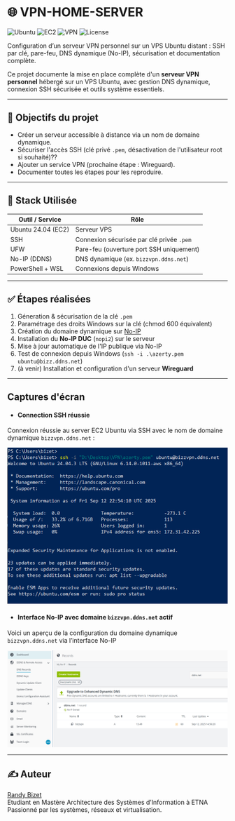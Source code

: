 # 🌐 VPN-HOME-SERVER

![Ubuntu](https://img.shields.io/badge/OS-Ubuntu%2024.04-E95420?logo=ubuntu)
![EC2](https://img.shields.io/badge/Hosted_on-AWS_EC2-FF9900?logo=amazon-aws)
![VPN](https://img.shields.io/badge/VPN-Home_Server-blue)
![License](https://img.shields.io/badge/License-Pedagogical-lightgrey)


Configuration d’un serveur VPN personnel sur un VPS Ubuntu distant : SSH par clé, pare-feu, DNS dynamique (No-IP), sécurisation et documentation complète.

Ce projet documente la mise en place complète d'un **serveur VPN personnel** hébergé sur un VPS Ubuntu, avec gestion DNS dynamique, connexion SSH sécurisée et outils système essentiels.

---

## 🎯 Objectifs du projet

- Créer un serveur accessible à distance via un nom de domaine dynamique.
- Sécuriser l'accès SSH (clé privé `.pem`, désactivation de l'utilisateur root si souhaité)??
- Ajouter un service VPN (prochaine étape : Wireguard).
- Documenter toutes les étapes pour les reproduire.
  
---

## 🧰 Stack Utilisée

| Outil / Service       | Rôle                                          |
|-----------------------|-----------------------------------------------|
| Ubuntu 24.04 (EC2)    | Serveur VPS                                   |
| SSH                   | Connexion sécurisée par clé privée `.pem`     |
| UFW                   | Pare-feu (ouverture port SSH uniquement)      |
| No-IP (DDNS)          | DNS dynamique (ex. `bizzvpn.ddns.net`)        |
| PowerShell + WSL      | Connexions depuis Windows                     |

---

## ✅ Étapes réalisées

1. Géneration & sécurisation de la clé `.pem`
2.  Paramétrage des droits Windows sur la clé (chmod 600 équivalent)
3.  Création du domaine dynamique sur [No-IP](https://www.noip.com/)
4.  Installation du **No-IP DUC** (`nopi2`) sur le serveur
5.  Mise à jour automatique de l'IP publique via No-IP
6.  Test de connexion depuis Windows (`ssh -i .\azerty.pem ubuntu@bizz.ddns.net`)
7.  (à venir) Installation et configuration d'un serveur **Wireguard**

---

## Captures d'écran

- #### Connection SSH réussie

Connexion réussie au server EC2 Ubuntu via SSH avec le nom de domaine dynamique `bizzvpn.ddns.net` : 

![Connection SSH réussie](./Screenshots/Connection-SSH.PNG)

- #### Interface No-IP avec domaine `bizzvpn.ddns.net` actif

Voici un aperçu de la configuration du domaine dynamique `bizzvpn.ddns.net` via l’interface No-IP

![Inferface No-IP](./Screenshots/Interface-No-IP.PNG)



  ---

## ✍️ Auteur

[Randy Bizet](https://github.com/Bizz97x)  
Etudiant en Mastère Architecture des Systèmes d’Information à ETNA  
Passionné par les systèmes, réseaux et virtualisation.


  




